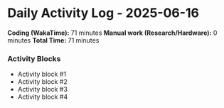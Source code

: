 # Daily Activity Log - 2025-06-16

**Coding (WakaTime):** 71 minutes
**Manual work (Research/Hardware):** 0 minutes
**Total Time:** 71 minutes

### Activity Blocks
- Activity block #1
- Activity block #2
- Activity block #3
- Activity block #4
